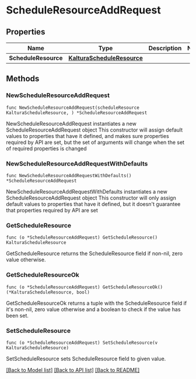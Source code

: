 # ScheduleResourceAddRequest

## Properties

Name | Type | Description | Notes
------------ | ------------- | ------------- | -------------
**ScheduleResource** | [**KalturaScheduleResource**](KalturaScheduleResource.md) |  | 

## Methods

### NewScheduleResourceAddRequest

`func NewScheduleResourceAddRequest(scheduleResource KalturaScheduleResource, ) *ScheduleResourceAddRequest`

NewScheduleResourceAddRequest instantiates a new ScheduleResourceAddRequest object
This constructor will assign default values to properties that have it defined,
and makes sure properties required by API are set, but the set of arguments
will change when the set of required properties is changed

### NewScheduleResourceAddRequestWithDefaults

`func NewScheduleResourceAddRequestWithDefaults() *ScheduleResourceAddRequest`

NewScheduleResourceAddRequestWithDefaults instantiates a new ScheduleResourceAddRequest object
This constructor will only assign default values to properties that have it defined,
but it doesn't guarantee that properties required by API are set

### GetScheduleResource

`func (o *ScheduleResourceAddRequest) GetScheduleResource() KalturaScheduleResource`

GetScheduleResource returns the ScheduleResource field if non-nil, zero value otherwise.

### GetScheduleResourceOk

`func (o *ScheduleResourceAddRequest) GetScheduleResourceOk() (*KalturaScheduleResource, bool)`

GetScheduleResourceOk returns a tuple with the ScheduleResource field if it's non-nil, zero value otherwise
and a boolean to check if the value has been set.

### SetScheduleResource

`func (o *ScheduleResourceAddRequest) SetScheduleResource(v KalturaScheduleResource)`

SetScheduleResource sets ScheduleResource field to given value.



[[Back to Model list]](../README.md#documentation-for-models) [[Back to API list]](../README.md#documentation-for-api-endpoints) [[Back to README]](../README.md)


